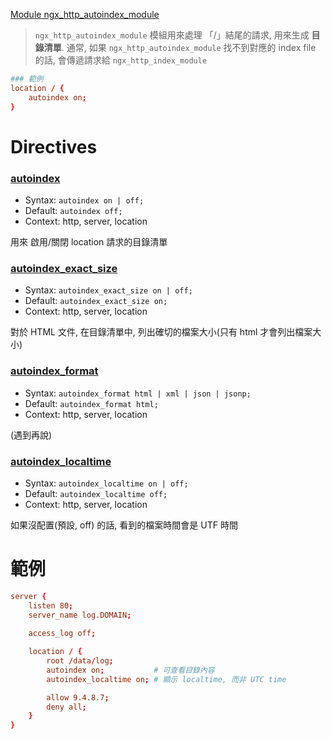 [Module ngx_http_autoindex_module](http://nginx.org/en/docs/http/ngx_http_autoindex_module.html)

> `ngx_http_autoindex_module` 模組用來處理 「/」結尾的請求, 用來生成 **目錄清單**. 通常, 如果 `ngx_http_autoindex_module` 找不到對應的 index file 的話, 會傳遞請求給 `ngx_http_index_module`

```conf
### 範例
location / {
    autoindex on;
}
```


# Directives

### [autoindex](http://nginx.org/en/docs/http/ngx_http_autoindex_module.html#autoindex)

- Syntax: `autoindex on | off;`
- Default: `autoindex off;`
- Context: http, server, location

用來 啟用/關閉 location 請求的目錄清單


### [autoindex_exact_size](https://nginx.org/en/docs/http/ngx_http_autoindex_module.html#autoindex_exact_size)

- Syntax: `autoindex_exact_size on | off;`
- Default: `autoindex_exact_size on;`
- Context: http, server, location

對於 HTML 文件, 在目錄清單中, 列出確切的檔案大小(只有 html 才會列出檔案大小)


### [autoindex_format](https://nginx.org/en/docs/http/ngx_http_autoindex_module.html#autoindex_format)

- Syntax: `autoindex_format html | xml | json | jsonp;`
- Default: `autoindex_format html;`
- Context: http, server, location

(遇到再說)


### [autoindex_localtime](https://nginx.org/en/docs/http/ngx_http_autoindex_module.html#autoindex_localtime)

- Syntax: `autoindex_localtime on | off;`
- Default: `autoindex_localtime off;`
- Context: http, server, location

如果沒配置(預設, off) 的話, 看到的檔案時間會是 UTF 時間


# 範例

```conf
server {
    listen 80;
    server_name log.DOMAIN;
    
    access_log off;

    location / {
        root /data/log;
        autoindex on;           # 可查看目錄內容
        autoindex_localtime on; # 顯示 localtime, 而非 UTC time

        allow 9.4.8.7;
        deny all;
    }
}
```